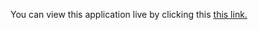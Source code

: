 You can view this application live by clicking this [this link.](https://repl.it/@ArisRoutsis/band-name-generator-start#main.py)
